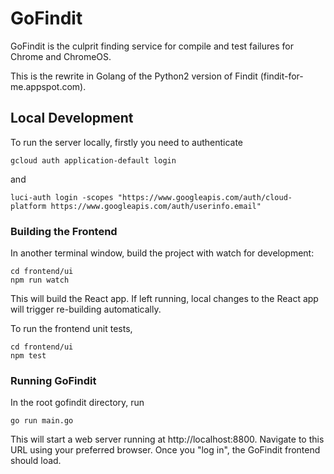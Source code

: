 # GoFindit
GoFindit is the culprit finding service for compile and test failures for Chrome and ChromeOS.

This is the rewrite in Golang of the Python2 version of Findit (findit-for-me.appspot.com).

## Local Development
To run the server locally, firstly you need to authenticate
```
gcloud auth application-default login
```
and
```
luci-auth login -scopes "https://www.googleapis.com/auth/cloud-platform https://www.googleapis.com/auth/userinfo.email"
```

### Building the Frontend
In another terminal window, build the project with watch for development:
```
cd frontend/ui
npm run watch
```
This will build the React app. If left running, local changes to the React app
will trigger re-building automatically.

To run the frontend unit tests,
```
cd frontend/ui
npm test
```

### Running GoFindit
In the root gofindit directory, run
```
go run main.go
```

This will start a web server running at http://localhost:8800. Navigate to this URL using your preferred browser. Once you "log in", the GoFindit frontend
should load.
